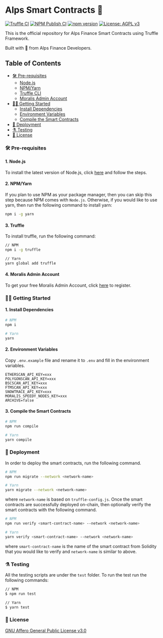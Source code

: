 # Alps Smart Contracts 💚

[![Truffle CI](https://github.com/AlpsFinance/alpsfinance-smart-contracts/actions/workflows/node.js.yml/badge.svg)](https://github.com/AlpsFinance/alpsfinance-smart-contracts/actions/workflows/node.js.yml)
[![NPM Publish CI](https://github.com/AlpsFinance/alpsfinance-smart-contracts/actions/workflows/publish.yml/badge.svg?branch=main)](https://github.com/AlpsFinance/alpsfinance-smart-contracts/actions/workflows/publish.yml)
[![npm version](https://badge.fury.io/js/@alpsfinance%2Fcore.png)](https://badge.fury.io/js/@alpsfinance%2Fcore)
[![License: AGPL v3](https://img.shields.io/badge/License-AGPL_v3-blue.svg)](https://www.gnu.org/licenses/agpl-3.0)

This is the official repository for Alps Finance Smart Contracts using Truffle Framework.

Built with 💚 from Alps Finance Developers.

## Table of Contents

- [🛠️ Pre-requisites](#%EF%B8%8F-pre-requisites)
  - [Node.js](#1-nodejs)
  - [NPM/Yarn](#2-npmyarn)
  - [Truffle CLI](#3-truffle)
  - [Moralis Admin Account](#4-moralis-admin-account)
- [👨‍💻 Getting Started](#-getting-started)
  - [Install Dependencies](#1-install-dependencies)
  - [Environment Variables](#2-environment-variables)
  - [Compile the Smart Contracts](#3-compile-the-smart-contracts)
- [🚀 Deployment](#-deployment)
- [⚗️ Testing](#%EF%B8%8F-testing)
- [📜 License](#-license)

### 🛠️ Pre-requisites

#### 1. Node.js

To install the latest version of Node.js, click [here](https://nodejs.org/en/) and follow the steps.

#### 2. NPM/Yarn

If you plan to use NPM as your package manager, then you can skip this step because NPM comes with `Node.js`. Otherwise, if you would like to use yarn, then run the following command to install yarn:

```bash
npm i -g yarn
```

#### 3. Truffle

To install truffle, run the following command:

```bash
// NPM
npm i -g truffle

// Yarn
yarn global add truffle
```

#### 4. Moralis Admin Account

To get your free Moralis Admin Account, click [here](https://admin.moralis.io/register) to register.

### 👨‍💻 Getting Started

#### 1. Install Dependencies

```sh
# NPM
npm i

# Yarn
yarn
```

#### 2. Environment Variables

Copy `.env.example` file and rename it to `.env` and fill in the environment variables.

```
ETHERSCAN_API_KEY=xxx
POLYGONSCAN_API_KEY=xxx
BSCSCAN_API_KEY=xxx
FTMSCAN_API_KEY=xxx
SNOWTRACE_API_KEY=xxx
MORALIS_SPEEDY_NODES_KEY=xxx
ARCHIVE=false
```

#### 3. Compile the Smart Contracts

```sh
# NPM
npm run compile

# Yarn
yarn compile
```

### 🚀 Deployment

In order to deploy the smart contracts, run the following command.

```sh
# NPM
npm run migrate --network <network-name>

# Yarn
yarn migrate --network <network-name>
```

where `network-name` is based on `truffle-config.js`. Once the smart contracts are successfully deployed on-chain, then optionally verify the smart contracts with the following command.

```sh
# NPM
npm run verify <smart-contract-name> --network <network-name>

# Yarn
yarn verify <smart-contract-name> --network <network-name>
```

where `smart-contract-name` is the name of the smart contract from Solidity that you would like to verify and `network-name` is similar to above.

### ⚗️ Testing

All the testing scripts are under the `test` folder. To run the test run the following commands:

```bash
// NPM
$ npm run test

// Yarn
$ yarn test
```

### 📜 License

[GNU Affero General Public License v3.0](https://github.com/AlpsFinance/alpsfinance-smart-contracts/blob/main/LICENSE)
